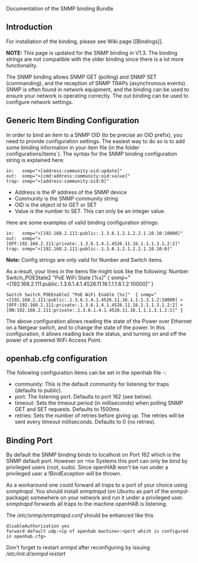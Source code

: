 Documentation of the SNMP binding Bundle

## Introduction

For installation of the binding, please see Wiki page [[Bindings]].

**NOTE:** This page is updated for the SNMP binding in V1.3. The binding strings are not compatible with the older binding since there is a lot more functionality.

The SNMP binding allows SNMP GET (polling) and SNMP SET (commanding), and the reception of SNMP TRAPs (asynchronous events). SNMP is often found in network equipment, and the binding can be used to ensure your network is operating correctly. The out binding can be used to configure network settings.

## Generic Item Binding Configuration

In order to bind an item to a SNMP OID (to be precise an OID prefix), you need to provide configuration settings. The easiest way to do so is to add some binding information in your item file (in the folder configurations/items`). The syntax for the SNMP binding configuration string is explained here:

    in:   snmp="<[address:community:oid:update]"
    out:  snmp=">[cmd:address:community:oid:value]"
    trap: snmp="<[address:community:oid:0]"

- Address is the IP address of the SNMP device
- Community is the SNMP community string
- OID is the object id to GET or SET
- Value is the number to SET. This can only be an integer value.

Here are some examples of valid binding configuration strings:

    in:   snmp="<[192.168.2.111:public:.1.3.6.1.2.1.2.2.1.10.10:10000]"
    out:  snmp=">[OFF:192.168.2.111:private:.1.3.6.1.4.1.4526.11.16.1.1.1.3.1.2:2]"
    trap: snmp="<[192.168.2.111:public:.1.3.6.1.2.1.2.2.1.10.10:0]"

**Note:** Config strings are only valid for Number and Switch items.

As a result, your lines in the items file might look like the following:
    Number Switch_POEState2  "PoE WiFi State  [%s]"  { snmp="<[192.168.2.111:public:.1.3.6.1.4.1.4526.11.16.1.1.1.6.1.2:10000]" }
    
    Switch Switch_POEEnable2 "PoE WiFi Enable [%s]"  { snmp="<[192.168.2.111:public:.1.3.6.1.4.1.4526.11.16.1.1.1.3.1.2:10000] >[OFF:192.168.2.111:private:.1.3.6.1.4.1.4526.11.16.1.1.1.3.1.2:2] >[ON:192.168.2.111:private:.1.3.6.1.4.1.4526.11.16.1.1.1.3.1.2:1]" }

The above configuration allows reading the state of the Power over Ethernet on a Netgear switch, and to change the state of the power. In this configuration, it allows reading back the status, and turning on and off the power of a powered WiFi Access Point.

## openhab.cfg configuration

The following configuration items can be set in the openhab file -:

- community: This is the default community for listening for traps (defaults to public).
- port: The listening port. Defaults to port 162 (see below).
- timeout: Sets the timeout period (in milliseconds) when polling SNMP GET and SET requests. Defaults to 1500ms.
- retries: Sets the number of retries before giving up. The retries will be sent every *timeout* milliseconds. Defaults to 0 (no retries).


## Binding Port

By default the SNMP binding binds to localhost on Port _162_ which is the SNMP default port. However on `*`nix Systems this port can only be bind by privileged users (root, sudo). Since openHAB won't be run under a privileged user a !BindException will be thrown.

As a workaround one could forward all traps to a port of your choice using _snmptrapd_. You should install _snmptrapd_ (on Ubuntu as part of the _snmpd_-package) somewhere on your network and run it under a privileged user. _snmptrapd_ forwards all traps to the machine openHAB is listening.

The _/etc/snmp/snmptrapd.conf_ should be enhanced like this

    disableAuthorization yes
    forward default udp:<ip of openhab machine>:<port which is configured in openhab.cfg>

Don't forget to restart _snmpd_ after reconfiguring by issuing _/etc/init.d/snmpd restart_